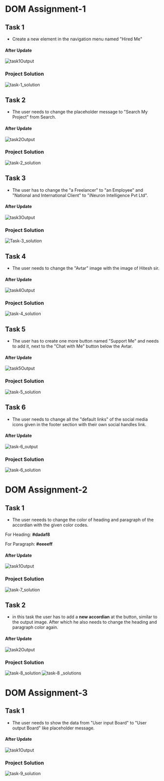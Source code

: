 # DOM Assignment-1

## Task 1
- Create a new element in the navigation menu named "Hired Me"
 #### After Update
![task1Output](https://user-images.githubusercontent.com/107872928/220709629-598b7f12-32a8-424d-a8d1-e239fccf614f.png)
 ### Project Solution
![task-1_solution](https://user-images.githubusercontent.com/107872928/220714311-8f0ddb47-397c-493d-9130-2730e059ba5e.png)

## Task 2
- The user needs to change the placeholder message to "Search My Project" from Search.
#### After Update
![task2Output](https://user-images.githubusercontent.com/107872928/220715907-da14fd04-d0cf-40a4-a81a-273c23b661dc.png)
### Project Solution
![task-2_solution](https://user-images.githubusercontent.com/107872928/220717853-6f66ba34-a7fc-4c9b-a32f-4f1ef04a1580.png)

## Task 3
- The user has to change the "a Freelancer" to "an Employee" and "National and International Client" to "iNeuron Intelligence Pvt Ltd".
#### After Update
![task3Output](https://user-images.githubusercontent.com/107872928/220718992-f195ff79-e88d-4695-b7c3-30208cd73abd.png)
### Project Solution
![Task-3_solution](https://user-images.githubusercontent.com/107872928/220719624-62360a8a-e58a-425a-a12f-51cd85f59424.png)

## Task 4
- The user needs to change the "Avtar" image with the image of Hitesh sir. 
#### After Update
![task4Output](https://user-images.githubusercontent.com/107872928/220720528-e758851b-54a4-4d95-9d7d-6c51d5318311.png)
### Project Solution
![task-4_solution](https://user-images.githubusercontent.com/107872928/220720837-16f4b100-5f60-4937-9957-cdcc61fce5ec.png)

## Task 5
- The user has to create one more button named "Support Me" and needs to add it, next to the "Chat with Me" button below the Avtar.
#### After Update
![task5Output](https://user-images.githubusercontent.com/107872928/220721910-f6911acb-0617-41b4-80d5-8504195b9675.png)
### Project Solution
![task-5_solution](https://user-images.githubusercontent.com/107872928/220722556-83354c02-32e2-475c-aff9-540ab1b15f85.png)

## Task 6
- The user needs to change all the "default links" of the social media icons given in the footer section with their own social handles link.
#### After Update 
![task-6_output](https://user-images.githubusercontent.com/107872928/220725236-498e23d0-73d2-44a0-8cda-4e8d7beca448.png)
### Project Solution
![task-6_solution](https://user-images.githubusercontent.com/107872928/220725673-d7c88c5d-7650-4e3e-b6f3-23b9ea31b044.png)



# DOM Assignment-2

## Task 1
- The user neeeds to change the color of heading and paragraph of the accordian with the given color codes. 

For Heading: **#dadaf8**
 
For Paragraph: **#eeeeff**
#### After Update
![task1Output](https://user-images.githubusercontent.com/107872928/220728947-d811e516-cf2f-46c8-bcad-5939f9eab0f2.png)
### Project Solution
![task-7_solution](https://user-images.githubusercontent.com/107872928/220729553-c53ee4ef-3ede-4233-9919-2e7e7ed99f95.png)

## Task 2
- in this task the user has to add a **new accordian** at the button, similar to the output image. After which he also needs to change the heading and paragraph color again.
#### After Update 
![task2Output](https://user-images.githubusercontent.com/107872928/220734858-c282d9c2-b84a-409a-9f12-be4622df2ce9.png)
### Project Solution
![task-8_solution](https://user-images.githubusercontent.com/107872928/220739672-4c309251-9488-4bec-81cf-a9cff94478f6.png)
![task-8 _solutions](https://user-images.githubusercontent.com/107872928/220740577-1253752d-63e4-4678-a52c-c57fb84292ae.png)



# DOM Assignment-3

## Task 1
- The user needs to show the data from "User input Board" to "User output Board" like placeholder message.
#### After Update
![task1Output](https://user-images.githubusercontent.com/107872928/220741622-644c8179-926f-4bd5-8229-5a7737d770a4.png)
### Project Solution
![task-9_solution](https://user-images.githubusercontent.com/107872928/220744064-3ba95d28-feab-4cce-9eb4-2bd1e1164371.png)







